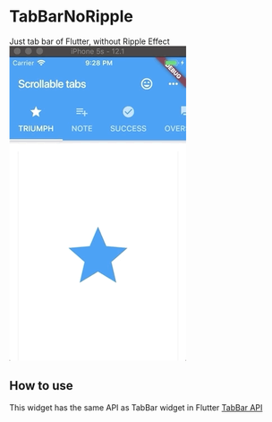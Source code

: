 # TabBarNoRipple
Just tab bar of Flutter, without Ripple Effect
![](demo.gif)


## How to use
This widget has the same API as TabBar widget in Flutter
[TabBar API](https://docs.flutter.io/flutter/material/TabBar-class.html)

